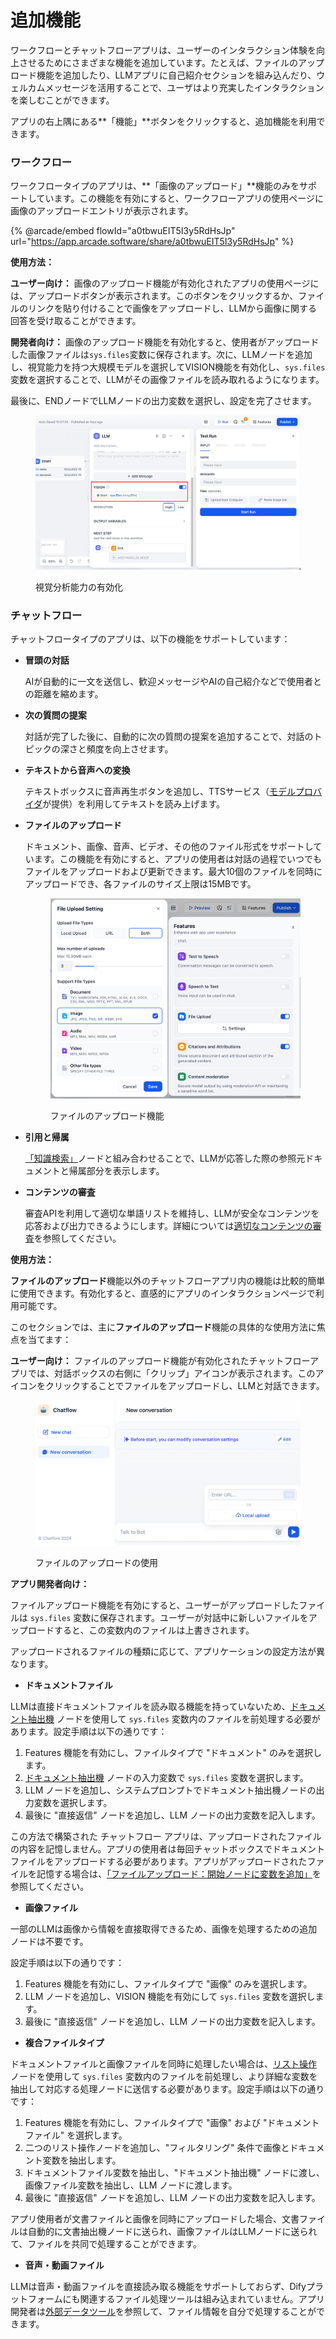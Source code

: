 # 追加機能

ワークフローとチャットフローアプリは、ユーザーのインタラクション体験を向上させるためにさまざまな機能を追加しています。たとえば、ファイルのアップロード機能を追加したり、LLMアプリに自己紹介セクションを組み込んだり、ウェルカムメッセージを活用することで、ユーザはより充実したインタラクションを楽しむことができます。

アプリの右上隅にある**「機能」**ボタンをクリックすると、追加機能を利用できます。

### ワークフロー

ワークフロータイプのアプリは、**「画像のアップロード」**機能のみをサポートしています。この機能を有効にすると、ワークフローアプリの使用ページに画像のアップロードエントリが表示されます。

{% @arcade/embed flowId="a0tbwuEIT5I3y5RdHsJp" url="https://app.arcade.software/share/a0tbwuEIT5I3y5RdHsJp" %}

**使用方法：**

**ユーザー向け：** 画像のアップロード機能が有効化されたアプリの使用ページには、アップロードボタンが表示されます。このボタンをクリックするか、ファイルのリンクを貼り付けることで画像をアップロードし、LLMから画像に関する回答を受け取ることができます。

**開発者向け：** 画像のアップロード機能を有効化すると、使用者がアップロードした画像ファイルは`sys.files`変数に保存されます。次に、LLMノードを追加し、視覚能力を持つ大規模モデルを選択してVISION機能を有効化し、`sys.files`変数を選択することで、LLMがその画像ファイルを読み取れるようになります。

最後に、ENDノードでLLMノードの出力変数を選択し、設定を完了させます。

<figure><img src="../../../zh_CN/.gitbook/assets/image (7).png" alt=""><figcaption><p>視覚分析能力の有効化</p></figcaption></figure>

### チャットフロー

チャットフロータイプのアプリは、以下の機能をサポートしています：

*   **冒頭の対話**

    AIが自動的に一文を送信し、歓迎メッセージやAIの自己紹介などで使用者との距離を縮めます。
*   **次の質問の提案**

    対話が完了した後に、自動的に次の質問の提案を追加することで、対話のトピックの深さと頻度を向上させます。
*   **テキストから音声への変換**

    テキストボックスに音声再生ボタンを追加し、TTSサービス（[モデルプロバイダ](../../getting-started/readme/model-providers.md)が提供）を利用してテキストを読み上げます。
*   **ファイルのアップロード**

    ドキュメント、画像、音声、ビデオ、その他のファイル形式をサポートしています。この機能を有効にすると、アプリの使用者は対話の過程でいつでもファイルをアップロードおよび更新できます。最大10個のファイルを同時にアップロードでき、各ファイルのサイズ上限は15MBです。

    <figure><img src="../../../zh_CN/.gitbook/assets/image (8).png" alt=""><figcaption><p>ファイルのアップロード機能</p></figcaption></figure>

*   **引用と帰属**

    [「知識検索」](node/knowledge-retrieval.md)ノードと組み合わせることで、LLMが応答した際の参照元ドキュメントと帰属部分を表示します。
*   **コンテンツの審査**

    審査APIを利用して適切な単語リストを維持し、LLMが安全なコンテンツを応答および出力できるようにします。詳細については[適切なコンテンツの審査](../application-orchestrate/app-toolkits/moderation-tool.md)を参照してください。

**使用方法：**

**ファイルのアップロード**機能以外のチャットフローアプリ内の機能は比較的簡単に使用できます。有効化すると、直感的にアプリのインタラクションページで利用可能です。

このセクションでは、主に**ファイルのアップロード**機能の具体的な使用方法に焦点を当てます：

**ユーザー向け：** ファイルのアップロード機能が有効化されたチャットフローアプリでは、対話ボックスの右側に「クリップ」アイコンが表示されます。このアイコンをクリックすることでファイルをアップロードし、LLMと対話できます。

<figure><img src="../../../zh_CN/.gitbook/assets/image (9).png" alt=""><figcaption><p>ファイルのアップロードの使用</p></figcaption></figure>

**アプリ開発者向け：**

ファイルアップロード機能を有効にすると、ユーザーがアップロードしたファイルは `sys.files` 変数に保存されます。ユーザーが対話中に新しいファイルをアップロードすると、この変数内のファイルは上書きされます。

アップロードされるファイルの種類に応じて、アプリケーションの設定方法が異なります。

* **ドキュメントファイル**

LLMは直接ドキュメントファイルを読み取る機能を持っていないため、[ドキュメント抽出機](node/doc-extractor.md) ノードを使用して `sys.files` 変数内のファイルを前処理する必要があります。設定手順は以下の通りです：

1. Features 機能を有効にし、ファイルタイプで "ドキュメント" のみを選択します。
2. [ドキュメント抽出機](node/doc-extractor.md) ノードの入力変数で `sys.files` 変数を選択します。
3. LLM ノードを追加し、システムプロンプトでドキュメント抽出機ノードの出力変数を選択します。
4. 最後に "直接返信" ノードを追加し、LLM ノードの出力変数を記入します。

この方法で構築された チャットフロー アプリは、アップロードされたファイルの内容を記憶しません。アプリの使用者は毎回チャットボックスでドキュメントファイルをアップロードする必要があります。アプリがアップロードされたファイルを記憶する場合は、[「ファイルアップロード：開始ノードに変数を追加」](file-upload.md#fang-fa-er-zai-tian-jia-wen-jian-bian-liang)を参照してください。

* **画像ファイル**

一部のLLMは画像から情報を直接取得できるため、画像を処理するための追加ノードは不要です。

設定手順は以下の通りです：

1. Features 機能を有効にし、ファイルタイプで "画像" のみを選択します。
2. LLM ノードを追加し、VISION 機能を有効にして `sys.files` 変数を選択します。
3. 最後に "直接返信" ノードを追加し、LLM ノードの出力変数を記入します。

* **複合ファイルタイプ**

ドキュメントファイルと画像ファイルを同時に処理したい場合は、[リスト操作](node/list-operator.md) ノードを使用して `sys.files` 変数内のファイルを前処理し、より詳細な変数を抽出して対応する処理ノードに送信する必要があります。設定手順は以下の通りです：

1. Features 機能を有効にし、ファイルタイプで "画像" および "ドキュメントファイル" を選択します。
2. 二つのリスト操作ノードを追加し、"フィルタリング" 条件で画像とドキュメント変数を抽出します。
3. ドキュメントファイル変数を抽出し、"ドキュメント抽出機" ノードに渡し、画像ファイル変数を抽出し、LLM ノードに渡します。
4. 最後に "直接返信" ノードを追加し、LLM ノードの出力変数を記入します。

アプリ使用者が文書ファイルと画像を同時にアップロードした場合、文書ファイルは自動的に文書抽出機ノードに送られ、画像ファイルはLLMノードに送られて、ファイルを共同で処理することができます。

* **音声・動画ファイル**

LLMは音声・動画ファイルを直接読み取る機能をサポートしておらず、Difyプラットフォームにも関連するファイル処理ツールは組み込まれていません。アプリ開発者は[外部データツール](../extension/api-based-extension/external-data-tool.md)を参照して、ファイル情報を自分で処理することができます。

